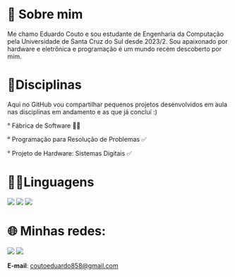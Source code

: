 # 👀 Sobre mim

Me chamo Eduardo Couto e sou estudante de Engenharia da Computação pela Universidade de Santa Cruz do Sul desde 2023/2.
Sou apaixonado por hardware e eletrônica e programação é um mundo recém descoberto por mim. 

# 📂Disciplinas 
Aqui no GitHub vou compartilhar pequenos projetos desenvolvidos em aula nas disciplinas em andamento e as que já concluí :) 

° Fábrica de Software 🏋️‍♀️

° Programação para Resolução de Problemas ✅

° Projeto de Hardware: Sistemas Digitais ✅


# 👨‍💻Linguagens 


<img src= "https://img.shields.io/badge/c-%2300599C.svg?style=for-the-badge&logo=c&logoColor=white">  <img src= "https://img.shields.io/badge/python-3670A0?style=for-the-badge&logo=python&logoColor=ffdd54"> <img src= "https://img.shields.io/badge/java-%23ED8B00.svg?style=for-the-badge&logo=openjdk&logoColor=white">


# 🌐 Minhas redes:

<a href="https://linkedin.com/in/eduardo-da-costa-couto-827261289/"> <img src= "https://img.shields.io/badge/linkedin-%230077B5.svg?style=for-the-badge&logo=linkedin&logoColor=white/"></a>  <a href="https://www.instagram.com/ntidudu/"> <img src="https://img.shields.io/badge/Instagram-%23E4405F.svg?style=for-the-badge&logo=Instagram&logoColor=white"></a>

**E-mail**: coutoeduardo858@gmail.com









